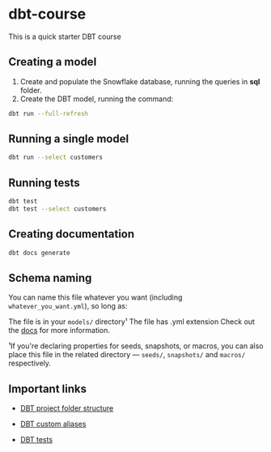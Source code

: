 # dbt-course
This is a quick starter DBT course

## Creating a model

1. Create and populate the Snowflake database, running the queries in **sql** folder.
2. Create the DBT model, running the command:

```bash
dbt run --full-refresh
```

## Running a single model

```bash
dbt run --select customers
```

## Running tests

```bash
dbt test
dbt test --select customers
```

## Creating documentation

```bash
dbt docs generate
```

## Schema naming

You can name this file whatever you want (including ```whatever_you_want.yml```), so long as:

The file is in your ```models/``` directory¹
The file has .yml extension
Check out the [docs](https://docs.getdbt.com/reference/configs-and-properties) for more information.

¹If you're declaring properties for seeds, snapshots, or macros, you can also place this file in the related directory — ```seeds/```, ```snapshots/``` and ```macros/``` respectively.

## Important links

- [DBT project folder structure](https://docs.getdbt.com/best-practices/how-we-structure/1-guide-overview)

- [DBT custom aliases](https://docs.getdbt.com/docs/build/custom-aliases)

- [DBT tests](https://docs.getdbt.com/docs/build/data-tests)